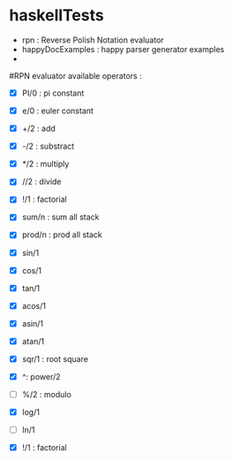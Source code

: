 # haskellTests
 - rpn : Reverse Polish Notation  evaluator
 - happyDocExamples : happy parser generator examples
 -
 
#RPN evaluator
available operators :
- [X] PI/0 : pi constant
- [X] e/0 : euler constant
- [X] +/2 : add
- [X] -/2 : substract
- [X] */2 : multiply
- [X] //2 : divide
- [X]  !/1 : factorial
- [X] sum/n : sum all stack
- [X] prod/n : prod all stack
- [X] sin/1
- [X] cos/1
- [X] tan/1
- [X] acos/1
- [X] asin/1
- [X] atan/1
- [X] sqr/1 : root square
- [X] ^: power/2
- [ ] %/2 : modulo
- [X] log/1
- [ ] ln/1
- [X] !/1 : factorial
 
